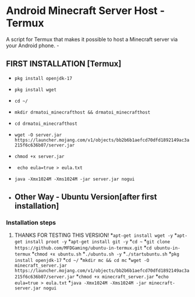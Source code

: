 # Android Minecraft Server Host - Termux 
A script for Termux that makes it possible to host a Minecraft server via your Android phone. -  
## FIRST  INSTALLATION [Termux]

* `pkg install openjdk-17`
* `pkg install wget`

* `cd ~/`
* ` mkdir drmatoi_minecrafthost && drmatoi_minecrafthost `
* ` cd drmatoi_minecrafthost `

* ` wget -O server.jar https://launcher.mojang.com/v1/objects/bb2b6b1aefcd70dfd1892149ac3a215f6c636b07/server.jar `
* ` chmod +x server.jar `

 * ` echo eula=true > eula.txt` 

* ` java -Xmx1024M -Xms1024M -jar server.jar nogui `


* ## Other Way - Ubuntu Version[after first installation]

### Installation steps
1. THANKS FOR TESTING THIS VERSION!
*`apt-get install wget -y`
*`apt-get install proot -y`
*`apt-get install git -y`
*`cd ~`
*`git clone https://github.com/MFDGaming/ubuntu-in-termux.git`
*`cd ubuntu-in-termux`
*`chmod +x ubuntu.sh`
*`./ubuntu.sh -y`
*`./startubuntu.sh`
 *`pkg install openjdk-17`
*`cd ~/`
*`mkdir mc && cd mc`
*`wget -O minecraft_server.jar https://launcher.mojang.com/v1/objects/bb2b6b1aefcd70dfd1892149ac3a215f6c636b07/server.jar`
 *`chmod +x minecraft_server.jar`
*`echo eula=true > eula.txt`
*`java -Xmx1024M -Xms1024M -jar minecraft-server.jar nogui`

